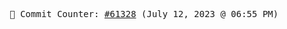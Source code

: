 <p align="center">
    <samp>
        📮 Commit Counter: <a href="https://github.com/Javascript-void0/Javascript-void0/commits/main">#61328</a> (July 12, 2023 @ 06:55 PM)
    </samp>
</p>